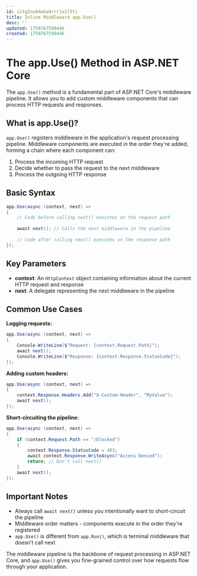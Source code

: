 ```yaml
---
id: iitg2nu84eba9rrr1o2l5ti
title: Inline Middleware app.Use()
desc: ''
updated: 1759767590446
created: 1759767590446
---
```

# The app.Use() Method in ASP.NET Core

The `app.Use()` method is a fundamental part of ASP.NET Core's middleware pipeline. It allows you to add custom middleware components that can process HTTP requests and responses.

## What is app.Use()?

`app.Use()` registers middleware in the application's request processing pipeline. Middleware components are executed in the order they're added, forming a chain where each component can:

1. Process the incoming HTTP request
2. Decide whether to pass the request to the next middleware
3. Process the outgoing HTTP response

## Basic Syntax

```csharp
app.Use(async (context, next) =>
{
    // Code before calling next() executes on the request path
    
    await next(); // Calls the next middleware in the pipeline
    
    // Code after calling next() executes on the response path
});
```

## Key Parameters

- **context**: An `HttpContext` object containing information about the current HTTP request and response
- **next**: A delegate representing the next middleware in the pipeline

## Common Use Cases

**Logging requests:**
```csharp
app.Use(async (context, next) =>
{
    Console.WriteLine($"Request: {context.Request.Path}");
    await next();
    Console.WriteLine($"Response: {context.Response.StatusCode}");
});
```

**Adding custom headers:**
```csharp
app.Use(async (context, next) =>
{
    context.Response.Headers.Add("X-Custom-Header", "MyValue");
    await next();
});
```

**Short-circuiting the pipeline:**
```csharp
app.Use(async (context, next) =>
{
    if (context.Request.Path == "/blocked")
    {
        context.Response.StatusCode = 403;
        await context.Response.WriteAsync("Access Denied");
        return; // Don't call next()
    }
    await next();
});
```

## Important Notes

- Always call `await next()` unless you intentionally want to short-circuit the pipeline
- Middleware order matters - components execute in the order they're registered
- `app.Use()` is different from `app.Run()`, which is terminal middleware that doesn't call next

The middleware pipeline is the backbone of request processing in ASP.NET Core, and `app.Use()` gives you fine-grained control over how requests flow through your application.

 